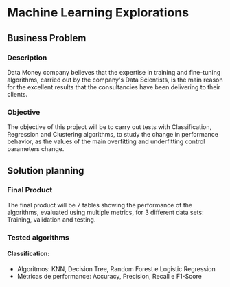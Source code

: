 # Machine Learning Explorations

## Business Problem

### Description

Data Money company believes that the expertise in training and fine-tuning algorithms, carried out by the company's Data Scientists, is the main reason for the excellent results that the consultancies have been delivering to their clients.

### Objective

The objective of this project will be to carry out tests with Classification, Regression and Clustering algorithms, to study the change in performance behavior, as the values ​​of the main overfitting and underfitting control parameters change.

## Solution planning

### Final Product

The final product will be 7 tables showing the performance of the algorithms, evaluated using multiple metrics, for 3 different data sets: Training, validation and testing.

### Tested algorithms

#### Classification:

- Algoritmos: KNN, Decision Tree, Random Forest e Logistic Regression
- Métricas de performance: Accuracy, Precision, Recall e F1-Score
